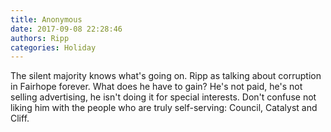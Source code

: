 ```yaml
---
title: Anonymous
date: 2017-09-08 22:28:46
authors: Ripp
categories: Holiday
---
```


 The silent majority knows what's going on. Ripp as talking about corruption in Fairhope forever. What does he have to gain? He's not paid, he's not selling advertising, he isn't doing it for special interests.  Don't confuse not liking him  with the people who are truly self-serving: Council, Catalyst and Cliff.